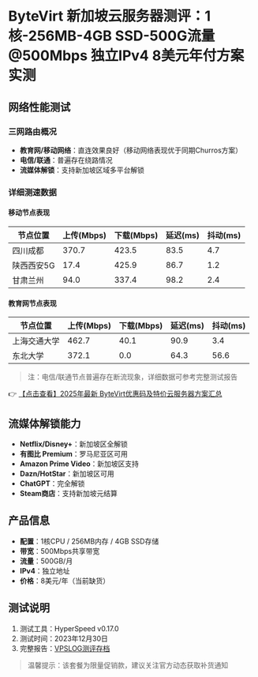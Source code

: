 # ByteVirt 新加坡云服务器测评：1核-256MB-4GB SSD-500G流量@500Mbps 独立IPv4 8美元年付方案实测

## 网络性能测试

### 三网路由概况
- **教育网/移动网络**：直连效果良好（移动网络表现优于同期Churros方案）
- **电信/联通**：普遍存在绕路情况
- **流媒体解锁**：支持新加坡区域多平台解锁

### 详细测速数据
#### 移动节点表现
| 节点位置       | 上传(Mbps) | 下载(Mbps) | 延迟(ms) | 抖动(ms) |
|----------------|------------|------------|----------|----------|
| 四川成都       | 370.7      | 423.5      | 83.5     | 4.7      |
| 陕西西安5G     | 17.4       | 425.9      | 86.7     | 1.2      |
| 甘肃兰州       | 94.0       | 337.4      | 98.2     | 2.4      |

#### 教育网节点表现
| 节点位置       | 上传(Mbps) | 下载(Mbps) | 延迟(ms) | 抖动(ms) |
|----------------|------------|------------|----------|----------|
| 上海交通大学   | 462.7      | 40.1       | 90.9     | 3.4      |
| 东北大学       | 372.1      | 0.0        | 64.3     | 56.6     |

> 注：电信/联通节点普遍存在断流现象，详细数据可参考完整测试报告

👉 [【点击查看】2025年最新 ByteVirt优惠码及特价云服务器方案汇总](https://bit.ly/bytevirt)

## 流媒体解锁能力
- **Netflix/Disney+**：新加坡区全解锁
- **有图比 Premium**：罗马尼亚区可用
- **Amazon Prime Video**：新加坡区支持
- **Dazn/HotStar**：新加坡区可用
- **ChatGPT**：完全解锁
- **Steam商店**：支持新加坡元结算

## 产品信息
- **配置**：1核CPU / 256MB内存 / 4GB SSD存储
- **带宽**：500Mbps共享带宽
- **流量**：500GB/月
- **IPv4**：独立地址
- **价格**：8美元/年（当前缺货）

## 测试说明
1. 测试工具：HyperSpeed v0.17.0
2. 测试时间：2023年12月30日
3. 完整报告：[VPSLOG测评存档](https://post.vpslog.org/archives/1703913069753)

> 温馨提示：该套餐为限量促销款，建议关注官方动态获取补货通知